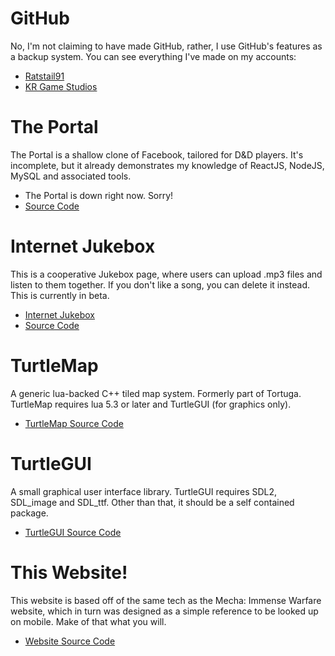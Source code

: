 GitHub
===

<div class="ui raised segment">

No, I'm not claiming to have made GitHub, rather, I use GitHub's features as a backup system. You can see everything I've made on my accounts:

* [Ratstail91](https://github.com/Ratstail91)
* [KR Game Studios](https://github.com/krgamestudios)

</div>

The Portal
===

<div class="ui raised segment">

The Portal is a shallow clone of Facebook, tailored for D&D players. It's incomplete, but it already demonstrates my knowledge of ReactJS, NodeJS, MySQL and associated tools.

* The Portal is down right now. Sorry!
* [Source Code](https://github.com/krgamestudios/portal.yawning.xyz)

</div>

Internet Jukebox
===

<div class="ui raised segment">

This is a cooperative Jukebox page, where users can upload .mp3 files and listen to them together. If you don't like a song, you can delete it instead. This is currently in beta.

* [Internet Jukebox](http://forest.krgamestudios.com/)
* [Source Code](https://github.com/Ratstail91/forest)

</div>

TurtleMap
===

<div class="ui raised segment">

A generic lua-backed C++ tiled map system. Formerly part of Tortuga. TurtleMap requires lua 5.3 or later and TurtleGUI (for graphics only).

* [TurtleMap Source Code](https://github.com/krgamestudios/TurtleMap)

</div>

TurtleGUI
===

<div class="ui raised segment">

A small graphical user interface library. TurtleGUI requires SDL2, SDL_image and SDL_ttf. Other than that, it should be a self contained package.

* [TurtleGUI Source Code](https://github.com/krgamestudios/TurtleGUI)

</div>

This Website!
===

<div class="ui raised segment">

This website is based off of the same tech as the Mecha: Immense Warfare website, which in turn was designed as a simple reference to be looked up on mobile. Make of that what you will.

* [Website Source Code](https://github.com/krgamestudios/krgamestudios.com)

</div>

